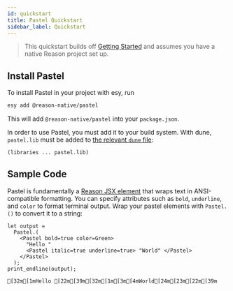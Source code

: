 ```yaml
---
id: quickstart
title: Pastel Quickstart
sidebar_label: Quickstart
---
```


> This quickstart builds off [Getting Started](../getting-started) and assumes you have a native Reason project set up.

## Install Pastel

To install Pastel in your project with esy, run

```sh
esy add @reason-native/pastel
```

This will add `@reason-native/pastel` into your `package.json`.

In order to use Pastel, you must add it to your build system. With dune, `pastel.lib` must be added to [the relevant `dune` file](https://jbuilder.readthedocs.io/en/latest/dune-files.html#library-dependencies):

```lisp
(libraries ... pastel.lib)
```

## Sample Code

Pastel is fundamentally a [Reason JSX element](https://reasonml.github.io/docs/en/jsx) that wraps text in ANSI-compatible formatting. You can specify attributes such as `bold`, `underline`, and `color` to format terminal output. Wrap your pastel elements with `Pastel.()` to convert it to a string:

```reason
let output =
  Pastel.(
    <Pastel bold=true color=Green>
      "Hello "
      <Pastel italic=true underline=true> "World" </Pastel>
    </Pastel>
  );
print_endline(output);
```

```sh-stacked
[32m[1mHello [22m[39m[32m[1m[3m[4mWorld[24m[23m[22m[39m
```
